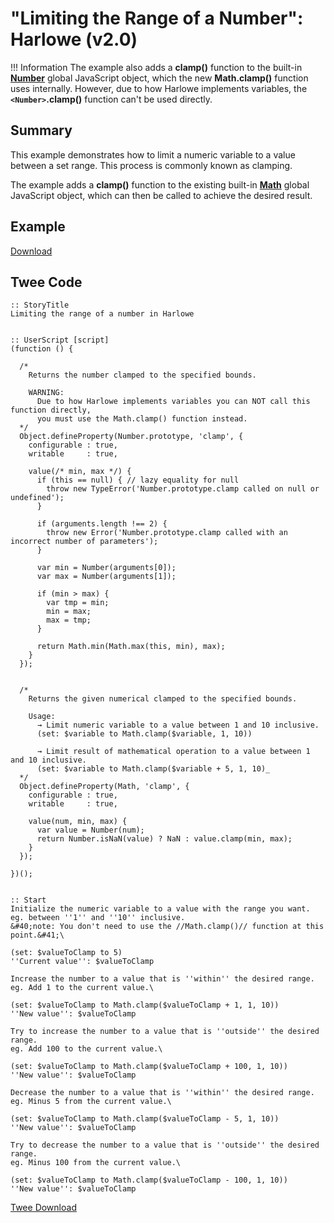 # "Limiting the Range of a Number": Harlowe (v2.0)

!!! Information
    The example also adds a **clamp()** function to the built-in [**Number**](https://developer.mozilla.org/en-US/docs/Web/JavaScript/Reference/Global_Objects/Number) global JavaScript object, which the new **Math.clamp()** function uses internally. However, due to how Harlowe implements variables, the **`<Number>`.clamp()** function can't be used directly.

## Summary

This example demonstrates how to limit a numeric variable to a value between a set range. This process is commonly known as clamping.

The example adds a **clamp()** function to the existing built-in **[Math](https://developer.mozilla.org/en-US/docs/Web/JavaScript/Reference/Global_Objects/Math)** global JavaScript object, which can then be called to achieve the desired result.

## Example

[Download](harlowe_clamping_numbers_example.html)

## Twee Code

```twee
:: StoryTitle
Limiting the range of a number in Harlowe


:: UserScript [script]
(function () {

  /*
    Returns the number clamped to the specified bounds.

    WARNING:
      Due to how Harlowe implements variables you can NOT call this function directly,
      you must use the Math.clamp() function instead.
  */
  Object.defineProperty(Number.prototype, 'clamp', {
    configurable : true,
    writable     : true,

    value(/* min, max */) {
      if (this == null) { // lazy equality for null
        throw new TypeError('Number.prototype.clamp called on null or undefined');
      }

      if (arguments.length !== 2) {
        throw new Error('Number.prototype.clamp called with an incorrect number of parameters');
      }

      var min = Number(arguments[0]);
      var max = Number(arguments[1]);

      if (min > max) {
        var tmp = min;
        min = max;
        max = tmp;
      }

      return Math.min(Math.max(this, min), max);
    }
  });


  /*
    Returns the given numerical clamped to the specified bounds.

    Usage:
      → Limit numeric variable to a value between 1 and 10 inclusive.
      (set: $variable to Math.clamp($variable, 1, 10))

      → Limit result of mathematical operation to a value between 1 and 10 inclusive.
      (set: $variable to Math.clamp($variable + 5, 1, 10)_
  */
  Object.defineProperty(Math, 'clamp', {
    configurable : true,
    writable     : true,

    value(num, min, max) {
      var value = Number(num);
      return Number.isNaN(value) ? NaN : value.clamp(min, max);
    }
  });

})();


:: Start
Initialize the numeric variable to a value with the range you want.
eg. between ''1'' and ''10'' inclusive.
&#40;note: You don't need to use the //Math.clamp()// function at this point.&#41;\

(set: $valueToClamp to 5)
''Current value'': $valueToClamp

Increase the number to a value that is ''within'' the desired range.
eg. Add 1 to the current value.\

(set: $valueToClamp to Math.clamp($valueToClamp + 1, 1, 10))
''New value'': $valueToClamp

Try to increase the number to a value that is ''outside'' the desired range.
eg. Add 100 to the current value.\

(set: $valueToClamp to Math.clamp($valueToClamp + 100, 1, 10))
''New value'': $valueToClamp

Decrease the number to a value that is ''within'' the desired range.
eg. Minus 5 from the current value.\

(set: $valueToClamp to Math.clamp($valueToClamp - 5, 1, 10))
''New value'': $valueToClamp

Try to decrease the number to a value that is ''outside'' the desired range.
eg. Minus 100 from the current value.\

(set: $valueToClamp to Math.clamp($valueToClamp - 100, 1, 10))
''New value'': $valueToClamp

```

[Twee Download](harlowe_clamping_numbers_twee.txt)
